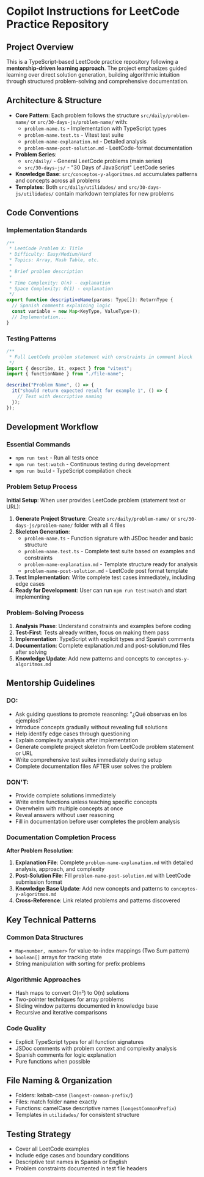 # Copilot Instructions for LeetCode Practice Repository

## Project Overview

This is a TypeScript-based LeetCode practice repository following a **mentorship-driven learning approach**. The project emphasizes guided learning over direct solution generation, building algorithmic intuition through structured problem-solving and comprehensive documentation.

## Architecture & Structure

- **Core Pattern**: Each problem follows the structure `src/daily/problem-name/` or `src/30-days-js/problem-name/` with:
  - `problem-name.ts` - Implementation with TypeScript types
  - `problem-name.test.ts` - Vitest test suite
  - `problem-name-explanation.md` - Detailed analysis
  - `problem-name-post-solution.md` - LeetCode-format documentation
- **Problem Series**:
  - `src/daily/` - General LeetCode problems (main series)
  - `src/30-days-js/` - "30 Days of JavaScript" LeetCode series
- **Knowledge Base**: `src/conceptos-y-algoritmos.md` accumulates patterns and concepts across all problems
- **Templates**: Both `src/daily/utilidades/` and `src/30-days-js/utilidades/` contain markdown templates for new problems

## Code Conventions

### Implementation Standards

```typescript
/**
 * LeetCode Problem X: Title
 * Difficulty: Easy/Medium/Hard
 * Topics: Array, Hash Table, etc.
 *
 * Brief problem description
 *
 * Time Complexity: O(n) - explanation
 * Space Complexity: O(1) - explanation
 */
export function descriptiveName(params: Type[]): ReturnType {
  // Spanish comments explaining logic
  const variable = new Map<KeyType, ValueType>();
  // Implementation...
}
```

### Testing Patterns

```typescript
/**
 * Full LeetCode problem statement with constraints in comment block
 */
import { describe, it, expect } from "vitest";
import { functionName } from "./file-name";

describe("Problem Name", () => {
  it("should return expected result for example 1", () => {
    // Test with descriptive naming
  });
});
```

## Development Workflow

### Essential Commands

- `npm run test` - Run all tests once
- `npm run test:watch` - Continuous testing during development
- `npm run build` - TypeScript compilation check

### Problem Setup Process

**Initial Setup**: When user provides LeetCode problem (statement text or URL):

1. **Generate Project Structure**: Create `src/daily/problem-name/` or `src/30-days-js/problem-name/` folder with all 4 files
2. **Skeleton Generation**:
   - `problem-name.ts` - Function signature with JSDoc header and basic structure
   - `problem-name.test.ts` - Complete test suite based on examples and constraints
   - `problem-name-explanation.md` - Template structure ready for analysis
   - `problem-name-post-solution.md` - LeetCode post format template
3. **Test Implementation**: Write complete test cases immediately, including edge cases
4. **Ready for Development**: User can run `npm run test:watch` and start implementing

### Problem-Solving Process

1. **Analysis Phase**: Understand constraints and examples before coding
2. **Test-First**: Tests already written, focus on making them pass
3. **Implementation**: TypeScript with explicit types and Spanish comments
4. **Documentation**: Complete explanation.md and post-solution.md files after solving
5. **Knowledge Update**: Add new patterns and concepts to `conceptos-y-algoritmos.md`

## Mentorship Guidelines

### DO:

- Ask guiding questions to promote reasoning: "¿Qué observas en los ejemplos?"
- Introduce concepts gradually without revealing full solutions
- Help identify edge cases through questioning
- Explain complexity analysis after implementation
- Generate complete project skeleton from LeetCode problem statement or URL
- Write comprehensive test suites immediately during setup
- Complete documentation files AFTER user solves the problem

### DON'T:

- Provide complete solutions immediately
- Write entire functions unless teaching specific concepts
- Overwhelm with multiple concepts at once
- Reveal answers without user reasoning
- Fill in documentation before user completes the problem analysis

### Documentation Completion Process

**After Problem Resolution**:

1. **Explanation File**: Complete `problem-name-explanation.md` with detailed analysis, approach, and complexity
2. **Post-Solution File**: Fill `problem-name-post-solution.md` with LeetCode submission format
3. **Knowledge Base Update**: Add new concepts and patterns to `conceptos-y-algoritmos.md`
4. **Cross-Reference**: Link related problems and patterns discovered

## Key Technical Patterns

### Common Data Structures

- `Map<number, number>` for value-to-index mappings (Two Sum pattern)
- `boolean[]` arrays for tracking state
- String manipulation with sorting for prefix problems

### Algorithmic Approaches

- Hash maps to convert O(n²) to O(n) solutions
- Two-pointer techniques for array problems
- Sliding window patterns documented in knowledge base
- Recursive and iterative comparisons

### Code Quality

- Explicit TypeScript types for all function signatures
- JSDoc comments with problem context and complexity analysis
- Spanish comments for logic explanation
- Pure functions when possible

## File Naming & Organization

- Folders: kebab-case (`longest-common-prefix/`)
- Files: match folder name exactly
- Functions: camelCase descriptive names (`longestCommonPrefix`)
- Templates in `utilidades/` for consistent structure

## Testing Strategy

- Cover all LeetCode examples
- Include edge cases and boundary conditions
- Descriptive test names in Spanish or English
- Problem constraints documented in test file headers

